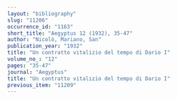 ```yaml
---
layout: "bibliography"
slug: "11206"
occurrence_id: "1163"
short_title: "Aegyptus 12 (1932), 35-47"
author: "Nicolò, Mariano, San"
publication_year: "1932"
title: "Un contratto vitalizio del tempo di Dario I"
volume_no_: "12"
pages: "35-47"
journal: "Aegyptus"
title: "Un contratto vitalizio del tempo di Dario I"
previous_item: "11209"
---
```

